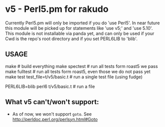 v5 - Perl5.pm for rakudo
==

Currently Perl5.pm will only be imported if you do 'use Perl5'. In near future this module will be picked up
for statements like 'use v5;' and 'use 5.10'.
This module is not installable via panda yet, and can only be used if your Cwd is the repo's root directory
and if you set PERL6LIB to 'blib'.

USAGE
--

make                             # build everything
make spectest                    # run all tests form roast5 we pass
make fulltest                    # run all tests form roast5, even those we do not pass yet
make test test_file=t/v5/basic.t # run a single test file (using fudge)

PERL6LIB=blib perl6 t/v5/basic.t # run a file

What v5 can't/won't support:
--
- As of now, we won't support `goto`. See http://perldoc.perl.org/perlsyn.html#Goto


